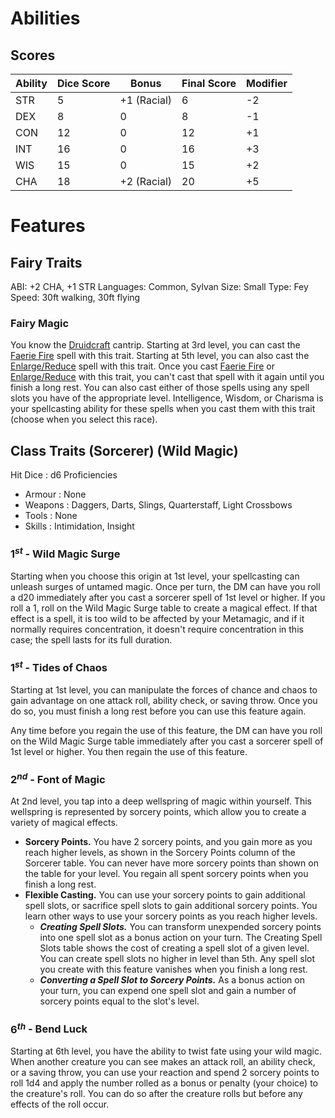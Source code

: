 # Abilities
## Scores

Ability|Dice Score|Bonus|Final Score|Modifier
---|---|---|---|---
STR|5|+1 (Racial)|6|-2
DEX|8|0|8|-1
CON|12|0|12|+1
INT|16|0|16|+3
WIS|15|0|15|+2
CHA|18|+2 (Racial)|20|+5
# Features
## Fairy Traits
ABI: +2 CHA, +1 STR
Languages: Common, Sylvan
Size: Small
Type: Fey
Speed: 30ft walking, 30ft flying
### Fairy Magic
You know the [Druidcraft](http://dnd5e.wikidot.com/spell:druidcraft) cantrip. Starting at 3rd level, you can cast the [Faerie Fire](http://dnd5e.wikidot.com/spell:faerie-fire) spell with this trait. Starting at 5th level, you can also cast the [Enlarge/Reduce](http://dnd5e.wikidot.com/spell:enlarge-reduce) spell with this trait. Once you cast [Faerie Fire](http://dnd5e.wikidot.com/spell:faerie-fire) or [Enlarge/Reduce](http://dnd5e.wikidot.com/spell:enlarge-reduce) with this trait, you can't cast that spell with it again until you finish a long rest. You can also cast either of those spells using any spell slots you have of the appropriate level. Intelligence, Wisdom, or Charisma is your spellcasting ability for these spells when you cast them with this trait (choose when you select this race).

## Class Traits (Sorcerer) (Wild Magic)
Hit Dice : d6
Proficiencies
- Armour : None
- Weapons : Daggers, Darts, Slings, Quarterstaff, Light Crossbows
- Tools : None
- Skills : Intimidation, Insight

### $1^{st}$ - Wild Magic Surge
Starting when you choose this origin at 1st level, your spellcasting can unleash surges of untamed magic. Once per turn, the DM can have you roll a d20 immediately after you cast a sorcerer spell of 1st level or higher. If you roll a 1, roll on the Wild Magic Surge table to create a magical effect. If that effect is a spell, it is too wild to be affected by your Metamagic, and if it normally requires concentration, it doesn't require concentration in this case; the spell lasts for its full duration.
### $1^{st}$ - Tides of Chaos
Starting at 1st level, you can manipulate the forces of chance and chaos to gain advantage on one attack roll, ability check, or saving throw. Once you do so, you must finish a long rest before you can use this feature again.

Any time before you regain the use of this feature, the DM can have you roll on the Wild Magic Surge table immediately after you cast a sorcerer spell of 1st level or higher. You then regain the use of this feature.
### $2^{nd}$ - Font of Magic
At 2nd level, you tap into a deep wellspring of magic within yourself. This wellspring is represented by sorcery points, which allow you to create a variety of magical effects.

- **Sorcery Points.** You have 2 sorcery points, and you gain more as you reach higher levels, as shown in the Sorcery Points column of the Sorcerer table. You can never have more sorcery points than shown on the table for your level. You regain all spent sorcery points when you finish a long rest.
- **Flexible Casting.** You can use your sorcery points to gain additional spell slots, or sacrifice spell slots to gain additional sorcery points. You learn other ways to use your sorcery points as you reach higher levels.
    - **_Creating Spell Slots._** You can transform unexpended sorcery points into one spell slot as a bonus action on your turn. The Creating Spell Slots table shows the cost of creating a spell slot of a given level. You can create spell slots no higher in level than 5th. Any spell slot you create with this feature vanishes when you finish a long rest.
    - **_Converting a Spell Slot to Sorcery Points._** As a bonus action on your turn, you can expend one spell slot and gain a number of sorcery points equal to the slot's level.


### $6^{th}$ - Bend Luck
Starting at 6th level, you have the ability to twist fate using your wild magic. When another creature you can see makes an attack roll, an ability check, or a saving throw, you can use your reaction and spend 2 sorcery points to roll 1d4 and apply the number rolled as a bonus or penalty (your choice) to the creature's roll. You can do so after the creature rolls but before any effects of the roll occur.